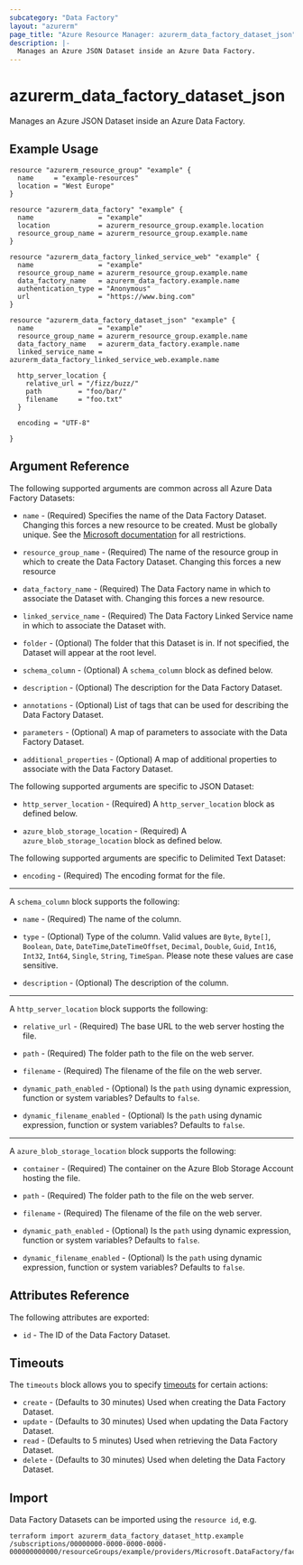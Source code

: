 ```yaml
---
subcategory: "Data Factory"
layout: "azurerm"
page_title: "Azure Resource Manager: azurerm_data_factory_dataset_json"
description: |-
  Manages an Azure JSON Dataset inside an Azure Data Factory.
---
```


# azurerm_data_factory_dataset_json

Manages an Azure JSON Dataset inside an Azure Data Factory.

## Example Usage

```hcl
resource "azurerm_resource_group" "example" {
  name     = "example-resources"
  location = "West Europe"
}

resource "azurerm_data_factory" "example" {
  name                = "example"
  location            = azurerm_resource_group.example.location
  resource_group_name = azurerm_resource_group.example.name
}

resource "azurerm_data_factory_linked_service_web" "example" {
  name                = "example"
  resource_group_name = azurerm_resource_group.example.name
  data_factory_name   = azurerm_data_factory.example.name
  authentication_type = "Anonymous"
  url                 = "https://www.bing.com"
}

resource "azurerm_data_factory_dataset_json" "example" {
  name                = "example"
  resource_group_name = azurerm_resource_group.example.name
  data_factory_name   = azurerm_data_factory.example.name
  linked_service_name = azurerm_data_factory_linked_service_web.example.name

  http_server_location {
    relative_url = "/fizz/buzz/"
    path         = "foo/bar/"
    filename     = "foo.txt"
  }

  encoding = "UTF-8"

}
```

## Argument Reference

The following supported arguments are common across all Azure Data Factory Datasets:

* `name` - (Required) Specifies the name of the Data Factory Dataset. Changing this forces a new resource to be created. Must be globally unique. See the [Microsoft documentation](https://docs.microsoft.com/en-us/azure/data-factory/naming-rules) for all restrictions.

* `resource_group_name` - (Required) The name of the resource group in which to create the Data Factory Dataset. Changing this forces a new resource

* `data_factory_name` - (Required) The Data Factory name in which to associate the Dataset with. Changing this forces a new resource.

* `linked_service_name` - (Required) The Data Factory Linked Service name in which to associate the Dataset with.

* `folder` - (Optional) The folder that this Dataset is in. If not specified, the Dataset will appear at the root level.

* `schema_column` - (Optional) A `schema_column` block as defined below.

* `description` - (Optional) The description for the Data Factory Dataset.

* `annotations` - (Optional) List of tags that can be used for describing the Data Factory Dataset.

* `parameters` - (Optional) A map of parameters to associate with the Data Factory Dataset.

* `additional_properties` - (Optional) A map of additional properties to associate with the Data Factory Dataset.

The following supported arguments are specific to JSON Dataset:

* `http_server_location` - (Required) A `http_server_location` block as defined below.

* `azure_blob_storage_location` - (Required) A `azure_blob_storage_location` block as defined below.

The following supported arguments are specific to Delimited Text Dataset:

* `encoding` - (Required) The encoding format for the file.

---

A `schema_column` block supports the following:

* `name` - (Required) The name of the column.

* `type` - (Optional) Type of the column. Valid values are `Byte`, `Byte[]`, `Boolean`, `Date`, `DateTime`,`DateTimeOffset`, `Decimal`, `Double`, `Guid`, `Int16`, `Int32`, `Int64`, `Single`, `String`, `TimeSpan`. Please note these values are case sensitive.

* `description` - (Optional) The description of the column.

---

A `http_server_location` block supports the following:

* `relative_url` - (Required) The base URL to the web server hosting the file.

* `path` - (Required) The folder path to the file on the web server.

* `filename` - (Required) The filename of the file on the web server.

* `dynamic_path_enabled` - (Optional) Is the `path` using dynamic expression, function or system variables? Defaults to `false`.

* `dynamic_filename_enabled` - (Optional) Is the `path` using dynamic expression, function or system variables? Defaults to `false`.

---

A `azure_blob_storage_location` block supports the following:

* `container` - (Required) The container on the Azure Blob Storage Account hosting the file.

* `path` - (Required) The folder path to the file on the web server.

* `filename` - (Required) The filename of the file on the web server.

* `dynamic_path_enabled` - (Optional) Is the `path` using dynamic expression, function or system variables? Defaults to `false`.

* `dynamic_filename_enabled` - (Optional) Is the `path` using dynamic expression, function or system variables? Defaults to `false`.

## Attributes Reference

The following attributes are exported:

* `id` - The ID of the Data Factory Dataset.

## Timeouts

The `timeouts` block allows you to specify [timeouts](https://www.terraform.io/docs/configuration/resources.html#timeouts) for certain actions:

* `create` - (Defaults to 30 minutes) Used when creating the Data Factory Dataset.
* `update` - (Defaults to 30 minutes) Used when updating the Data Factory Dataset.
* `read` - (Defaults to 5 minutes) Used when retrieving the Data Factory Dataset.
* `delete` - (Defaults to 30 minutes) Used when deleting the Data Factory Dataset.

## Import

Data Factory Datasets can be imported using the `resource id`, e.g.

```shell
terraform import azurerm_data_factory_dataset_http.example /subscriptions/00000000-0000-0000-0000-000000000000/resourceGroups/example/providers/Microsoft.DataFactory/factories/example/datasets/example
```
